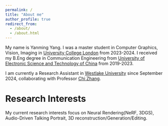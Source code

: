 ```yaml
---
permalink: /
title: "About me"
author_profile: true
redirect_from: 
  - /about/
  - /about.html
---
```


My name is Yanming Yang. I was a master student in Computer Graphics, Vision, Imaging in [University College London](https://www.ucl.ac.uk) from 2023-2024. I received my B.Eng degree in Communication Engineering from [University of Electronic Science and Technology of China](https://en.uestc.edu.cn) from 2019-2023.

I am currently a Research Assistant in [Westlake University](https://en.westlake.edu.cn) since September 2024, collaborating with Professor [Chi Zhang](https://icoz69.github.io).

# Research Interests
My current research interests focus on Neural Rendering(NeRF, 3DGS), Audio-Driven Talking Portrait, 3D reconstruction/Generation/Editing.
